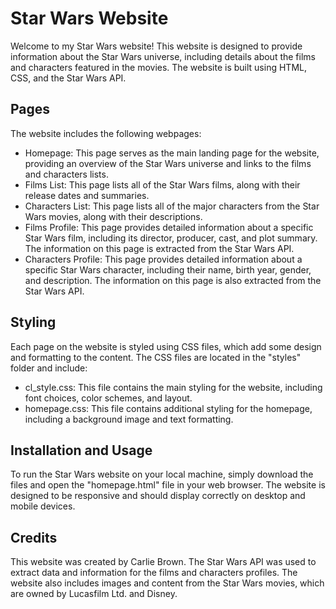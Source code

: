 
# Star Wars Website
Welcome to my Star Wars website! This website is designed to provide information about the Star Wars universe, including details about the films and characters featured in the movies. The website is built using HTML, CSS, and the Star Wars API.

## Pages
The website includes the following webpages:

- Homepage: This page serves as the main landing page for the website, providing an overview of the Star Wars universe and links to the films and characters lists.
- Films List: This page lists all of the Star Wars films, along with their release dates and summaries.
- Characters List: This page lists all of the major characters from the Star Wars movies, along with their descriptions.
- Films Profile: This page provides detailed information about a specific Star Wars film, including its director, producer, cast, and plot summary. The information on this page is extracted from the Star Wars API.
- Characters Profile: This page provides detailed information about a specific Star Wars character, including their name, birth year, gender, and description. The information on this page is also extracted from the Star Wars API.

## Styling
Each page on the website is styled using CSS files, which add some design and formatting to the content. The CSS files are located in the "styles" folder and include:

- cl_style.css: This file contains the main styling for the website, including font choices, color schemes, and layout.
- homepage.css: This file contains additional styling for the homepage, including a background image and text formatting.

## Installation and Usage

To run the Star Wars website on your local machine, simply download the files and open the "homepage.html" file in your web browser. The website is designed to be responsive and should display correctly on desktop and mobile devices.

## Credits
This website was created by Carlie Brown. The Star Wars API was used to extract data and information for the films and characters profiles. The website also includes images and content from the Star Wars movies, which are owned by Lucasfilm Ltd. and Disney.
